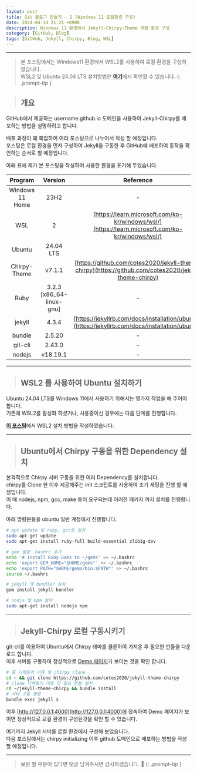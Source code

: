```yaml
---
layout: post
title: Git 블로그 만들기 - 1 (Windows 11 로컬환경 구성)
date: 2024-04-14 21:21 +0900
description: Windows 11 환경에서 Jekyll-Chirpy-Theme 개발 환경 구성
category: [GitHub, Blog]
tags: [GitHub, Jekyll, Chirpy, Blog, WSL]
---
```

<hr>

> 본 포스팅에서는 Windows11 환경에서 WSL2를 사용하여 로컬 환경을 구성하였습니다.<br>
> WSL2 및 Ubuntu 24.04 LTS 설치방법은 [**여기**](https://j-hjin.github.io/posts/windows-11-%ED%99%98%EA%B2%BD%EC%97%90%EC%84%9C-wsl-2-%EC%82%AC%EC%9A%A9%ED%95%98%EA%B8%B0-ubuntu-24-04-lts/)에서 확인할 수 있습니다.
{: .prompt-tip }

> ## __개요__

GitHub에서 제공하는 username.github.io 도메인을 사용하여 Jekyll-Chirpy를 배포하는 방법을 설명하려고 합니다.

배포 과정이 꽤 복잡하여 여러 포스팅으로 나누어서 작성 할 예정입니다.<br>
포스팅은 로컬 환경을 먼저 구성하여 Jekyll을 구동한 후 GitHub에 배포하여 동작을 확인하는 순서로 할 예정입니다.

아래 표에 제가 본 포스팅을 작성하며 사용한 환경을 표기해 두었습니다.

Program|Version|Reference
:---:|:---:|:---:
Windows 11 Home|23H2|-
WSL|2|[https://learn.microsoft.com/ko-kr/windows/wsl/](https://learn.microsoft.com/ko-kr/windows/wsl/)
Ubuntu|24.04 LTS|
Chirpy-Theme|v7.1.1|[https://github.com/cotes2020/jekyll-theme-chirpy](https://github.com/cotes2020/jekyll-theme-chirpy)
Ruby|3.2.3 \[x86_64-linux-gnu\]|-
jekyll|4.3.4|[https://jekyllrb.com/docs/installation/ubuntu/](https://jekyllrb.com/docs/installation/ubuntu/)
bundle|2.5.20|-
git-cli|2.43.0|-
nodejs|v18.19.1|-

<hr>

> ## __WSL2 를 사용하여 Ubuntu 설치하기__

Ubuntu 24.04 LTS를 Windows 11에서 사용하기 위해서는 몇가지 작업을 해 주어야 합니다.<br>
기존에 WSL2를 활성화 하셨거나, 사용중이신 경우에는 다음 단계를 진행합니다.

[**이 포스팅**](https://j-hjin.github.io/posts/windows-11-%ED%99%98%EA%B2%BD%EC%97%90%EC%84%9C-wsl-2-%EC%82%AC%EC%9A%A9%ED%95%98%EA%B8%B0-ubuntu-24-04-lts/)에서 WSL2 설치 방법을 작성하였습니다.

<hr>

> ## __Ubuntu에서 Chirpy 구동을 위한 Dependency 설치__

본격적으로 Chirpy 서버 구동을 위한 여러 Dependency를 설치합니다.<br>
chirpy를 Clone 한 이후 제공해주는 init 스크립트를 사용하여 초기 세팅을 진행 할 예정입니다.<br>
이 때 nodejs, npm, gcc, make 등이 요구되는데 이러한 패키지 까지 설치를 진행합니다.

아래 명령문들을 ubuntu 일반 계정에서 진행합니다.

```bash
# apt update 및 ruby, gcc등 설치
sudo apt-get update
sudo apt-get install ruby-full build-essential zlib1g-dev

# gem 설정 .bashrc 추가
echo '# Install Ruby Gems to ~/gems' >> ~/.bashrc
echo 'export GEM_HOME="$HOME/gems"' >> ~/.bashrc
echo 'export PATH="$HOME/gems/bin:$PATH"' >> ~/.bashrc
source ~/.bashrc

# jekyll 및 bundler 설치
gem install jekyll bundler

# nodjs 및 npm 설치
sudo apt-get install nodejs npm
```

<hr>

> ## __Jekyll-Chirpy 로컬 구동시키기__

git-cli를 이용하여 Ubuntu에서 Chirpy 테마를 클론하여 가져온 후 필요한 번들을 다운로드 합니다.<br>
이후 서버를 구동하여 정상적으로 [Demo 페이지](https://chirpy.cotes.page/)가 보이는 것을 확인 합니다.

```bash
# 홈 디렉토리 이동 및 chirpy clone
cd ~ && git clone https://github.com/cotes2020/jekyll-theme-chirpy
# clone 디렉토리 이동 및 필요 번들 설치
cd ~/jekyll-theme-chirpy && bundle install 
# 서버 구동 명령
bundle exec jekyll s
```

이후 [http://127.0.0.1:4000](http://127.0.0.1:4000)에 접속하여 Demo 페이지가 보이면 정상적으로 로컬 환경이 구성된것을 확인 할 수 있습니다.

여기까지 Jekyll 서버를 로컬 환경에서 구성해 보았습니다.<br>
다음 포스팅에서는 chirpy initializing 이후 github 도메인으로 배포하는 방법을 작성할 예정입니다.

<hr>

> 보완 할 부분이 있다면 댓글 남겨주시면 감사하겠습니다. 🙂
{: .prompt-tip }
